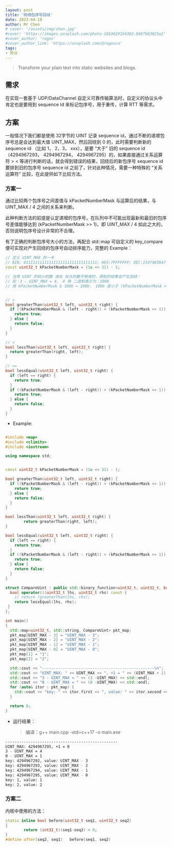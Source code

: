 ```yaml
---
layout: post
title: '网络包序号回绕'
date: 2023-04-18
author: Mr Chen
# cover: '/assets/img/shan.jpg'
#cover: 'https://images.unsplash.com/photo-1653629154302-8687b83825e2'
#cover_author: 'rogov'
#cover_author_link: 'https://unsplash.com/@rogovca'
tags: 
- 协议
---
```


> Transform your plain text into static websites and blogs.

## 需求

在实现一套基于 UDP/DataChannel 自定义可靠传输算法时，自定义的协议头中肯定也是要用到 sequence Id 来标记包序号，用于重传，计算 RTT 等需求。


## 方案

一般情况下我们都是使用 32字节的 UINT 记录 sequence id，通过不断的递增包序号总是会达到最大值 UINT_MAX，然后回绕到 0 的，此时需要判断新的 sequence id （比如 1， 2，3， xxx），是要 “大于” 旧的 sequence id （4294967293， 4294967294， 4294967295）的，如果直接通过关系运算符  >  < 等进行判断的话，就会得到错误的结果，回绕后的新包序号 sequence id 要排到旧的包序号 sequence id 之前了，针对此种情况，需要一种特殊的 “关系运算符” 比较，在此提供如下比较方法。

### 方案一

通过比较两个包序号之间差值与 kPacketNumberMask 与运算后的结果，与 UINT_MAX / 4 之间的关系来判断。

此种判断方法的前提是认定递增的包序号，在队列中不可能出现最新和最旧的包序号差值能够达到 (kPacketNumberMask >> 1)，即 UINT_MAX / 4 如此之大的，否则说明包序号设计非常的不合理。

有了正确的判断包序号大小的方法，再配合 std::map 可自定义的 key_compare 便可实现对产生回绕的包序号自动排序能力，完整的 Example：

~~~cpp
// 定义 UINT_MAX 的一半
// BIN: 01111111111111111111111111111111; HEX:7FFFFFFF; DEC:2147483647
const uint32_t kPacketNumberMask = (1u << 31) - 1; 

// 当用 UINT 的较小的数 减去 较大的数不够减时，得到的结果会产生回绕：
// 如：3 - UINT_MAX = 4， 4 用 二进制表示为：100b
// 用 kPacketNumberMask & 100b = 100b， 100b 是小于 (kPacketNumberMask >> 1) 的，结果为 true；


// >
bool greaterThan(uint32_t left, uint32_t right) {
  if ((kPacketNumberMask & (left - right)) < (kPacketNumberMask >> 1)) {
    return true;
  } else {
    return false;
  }
}

// <
bool lessThan(uint32_t left, uint32_t right) {
  return greaterThan(right, left);
}

// <=
bool lessEqual(uint32_t left, uint32_t right) {
  if (left == right) {
    return true;
  }
  if ((kPacketNumberMask & (left - right)) > (kPacketNumberMask >> 1)) {
    return true;
  } else {
    return false;
  }
}

~~~


- Example:

~~~cpp

#include <map>
#include <climits>
#include <iostream>

using namespace std;


const uint32_t kPacketNumberMask = (1u << 31) - 1;

bool greaterThan(uint32_t left, uint32_t right) {
  if ((kPacketNumberMask & (left - right)) < (kPacketNumberMask >> 1)) {
    return true;
  } else {
    return false;
  }
}

bool lessThan(uint32_t left, uint32_t right) {
        return greaterThan(right, left);
}

bool lessEqual(uint32_t left, uint32_t right) {
  if (left == right) {
    return true;
  }
  if ((kPacketNumberMask & (left - right)) > (kPacketNumberMask >> 1)) {
    return true;
  } else {
    return false;
  }
}

struct CompareUint : public std::binary_function<uint32_t, uint32_t, bool> {
  bool operator()(uint32_t lhs, uint32_t rhs) const {
    // return !greaterThan(lhs, rhs);
    return lessEqual(lhs, rhs);
 }
};

int main()
{
  std::map<uint32_t, std::string, CompareUint> pkt_map;
  pkt_map[UINT_MAX - 3] = "UINT_MAX - 3";
  pkt_map[UINT_MAX - 2] = "UINT_MAX - 2";
  pkt_map[UINT_MAX - 1] = "UINT_MAX - 1";
  pkt_map[UINT_MAX - 0] = "UINT_MAX - 0";
  pkt_map[1] = "1";
  pkt_map[2] = "2";

  std::cout << "-------------------------------------------------\n";
  std::cout << "UINT_MAX: " << UINT_MAX << ", +1 = " << (UINT_MAX + 1) << std::endl;
  std::cout << "3 - UINT_MAX = " << (3 -UINT_MAX) << std::endl;
  std::cout << "0 - UINT_MAX = " << (0 -UINT_MAX) << std::endl;
  for (auto& itor : pkt_map) {
    std::cout << "key: " << itor.first << ", value: " << itor.second << std::endl;
  }

  return 0;
}
~~~


- 运行结果：

  > 编译：g++  main.cpp -std=c++17  -o main.exe

~~~bash
-------------------------------------------------
UINT_MAX: 4294967295, +1 = 0
3 - UINT_MAX = 4
0 - UINT_MAX = 1
key: 4294967292, value: UINT_MAX - 3
key: 4294967293, value: UINT_MAX - 2
key: 4294967294, value: UINT_MAX - 1
key: 4294967295, value: UINT_MAX - 0
key: 1, value: 1
key: 2, value: 2
~~~

### 方案二
内核中使用的方法：

~~~cpp
static inline bool before(uint32_t seq1, uint32_t seq2)
{
        return (int32_t)(seq1-seq2) < 0;
}
#define after(seq2, seq1)   before(seq1, seq2)
~~~